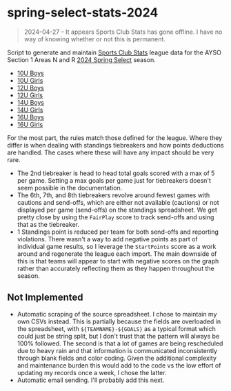 # spring-select-stats-2024

> 2024-04-27 - It appears Sports Club Stats has gone offline. I have no way of knowing whether or not this is permanent.

Script to generate and maintain [Sports Club Stats](http://www.sportsclubstats.com) league data for the AYSO Section 1 Areas N and R [2024 Spring Select](https://ayso.bluesombrero.com/Default.aspx?tabid=948335) season.

- [10U Boys](http://www.sportsclubstats.com/You/Area1NR10ub.html)
- [10U Girls](http://www.sportsclubstats.com/You/Area1NR10ug.html)
- [12U Boys](http://www.sportsclubstats.com/You/Area1NR12ub.html)
- [12U Girls](http://www.sportsclubstats.com/You/Area1NR12ug.html)
- [14U Boys](http://www.sportsclubstats.com/You/Area1NR14ub.html)
- [14U Girls](http://www.sportsclubstats.com/You/Area1NR14ug.html)
- [16U Boys](http://www.sportsclubstats.com/You/Area1NR16ub.html)
- [16U Girls](http://www.sportsclubstats.com/You/Area1NR16ug.html)

For the most part, the rules match those defined for the league. Where they differ is when dealing with standings tiebreakers and how points deductions are handled. The cases where these will have any impact should be very rare.

- The 2nd tiebreaker is head to head total goals scored with a max of 5 per game. Setting a max goals per game just for tiebreakers doesn't seem possible in the documentation.
- The 6th, 7th, and 8th tiebreakers revolve around fewest games with cautions and send-offs, which are either not available (cautions) or not displayed per game (send-offs) on the standings spreadsheet. We get pretty close by using the `FairPlay` score to track send-offs and using that as the tiebreaker.
- 1 Standings point is reduced per team for both send-offs and reporting violations. There wasn't a way to add negative points as part of individual game results, so I leverage the `StartPoints` score as a work around and regenerate the league each import. The main downside of this is that teams will appear to start with negative scores on the graph rather than accurately reflecting them as they happen throughout the season.

## Not Implemented

- Automatic scraping of the source spreadsheet. I chose to maintain my own CSVs instead. This is partially because the fields are overloaded in the spreadsheet, with `${TEAMNAME}-${GOALS}` as a typical format which could just be string split, but I don't trust that the pattern will always be 100% followed. The second is that a lot of games are being rescheduled due to heavy rain and that information is communicated inconsistently through blank fields and color coding. Given the additional complexity and maintenance burden this would add to the code vs the low effort of updating my records once a week, I chose the latter.
- Automatic email sending. I'll probably add this next.
